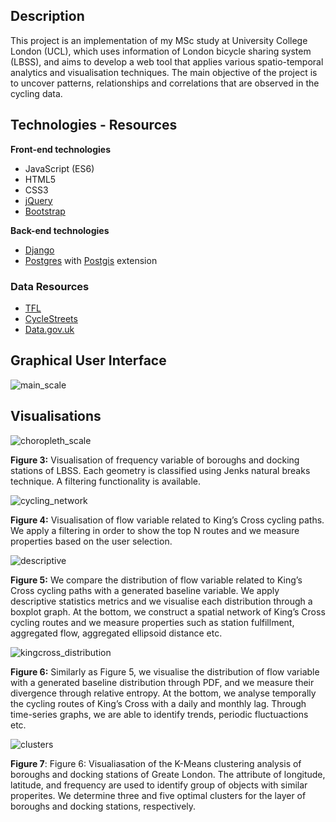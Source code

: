 ## Description

This project is an implementation of my MSc study at University College London (UCL), which uses information of London bicycle sharing system (LBSS), and aims to develop a web tool that applies various spatio-temporal analytics and visualisation techniques. The main objective of the project is to uncover patterns, relationships and correlations that are observed in the cycling data. 

## Technologies - Resources

**Front-end technologies**
- JavaScript (ES6)
- HTML5
- CSS3
- [jQuery](https://jquery.com/) 
- [Bootstrap](https://getbootstrap.com/)

**Back-end technologies**
- [Django](https://www.djangoproject.com/)
- [Postgres](https://www.postgresql.org/) with [Postgis](https://postgis.net/) extension

### Data Resources
- [TFL](https://tfl.gov.uk/) 
- [CycleStreets](https://www.cyclestreets.net/) 
- [Data.gov.uk](https://data.gov.uk/)

## Graphical User Interface
![main_scale](https://user-images.githubusercontent.com/32243459/45579687-b1517e00-b881-11e8-97e3-b65a297ae180.png)

## Visualisations

![choropleth_scale](https://user-images.githubusercontent.com/32243459/45579721-f37abf80-b881-11e8-82f5-63143561fdc0.png)

**Figure 3:** Visualisation of frequency variable of boroughs and docking stations of LBSS. Each geometry is classified using Jenks natural breaks technique. A filtering functionality is available. 

![cycling_network](https://user-images.githubusercontent.com/32243459/45579737-24f38b00-b882-11e8-81e0-9b69c92b01d5.png)

**Figure 4:** Visualisation of flow variable related to King’s Cross cycling paths. We apply a filtering in order to show the top N routes and we measure properties based on the user selection. 

![descriptive](https://user-images.githubusercontent.com/32243459/45579750-4fdddf00-b882-11e8-83e2-c9866e0e5c6b.png)

**Figure 5:** We compare the distribution of flow variable related to King’s Cross cycling paths with a generated baseline variable. We apply descriptive statistics metrics and we visualise each distribution through a boxplot graph.
At the bottom, we construct a spatial network of King’s Cross cycling routes and we measure properties such as station fulfillment, aggregated flow, aggregated ellipsoid distance etc.

![kingcross_distribution](https://user-images.githubusercontent.com/32243459/45579805-a3502d00-b882-11e8-972b-4db6b2f3fea8.png)

**Figure 6:** Similarly as Figure 5, we visualise the distribution of flow variable with a generated baseline distribution through PDF, and we measure their divergence through relative entropy.
At the bottom, we analyse temporally the cycling routes of King’s Cross with a daily and monthly lag. Through time-series graphs, we are able to identify trends, periodic fluctuactions etc.

![clusters](https://user-images.githubusercontent.com/32243459/45579785-8287d780-b882-11e8-8125-41173417e908.png)

**Figure 7**: Figure 6: Visualiasation of the K-Means clustering analysis of boroughs and docking stations of Greate London. The attribute of longitude, latitude, and frequency are used to identify group of objects with similar properites. We determine three and five optimal clusters for the layer of boroughs and docking stations, respectively.
